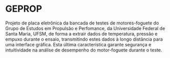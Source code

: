 # GEPROP
Projeto de placa eletrônica da bancada de testes de motores-foguete do Grupo de Estudos em Propulsão e Perfomance, da Universidade Federal de Santa Maria, UFSM, de forma a extrair dados de temperatura, pressão e empuxo durante o ensaio, transmitindo estes dados à longo distância para uma interface gráfica. Esta última característica garante segurança e intuitividade na análise de desempenho do motor-foguete durante o teste.
